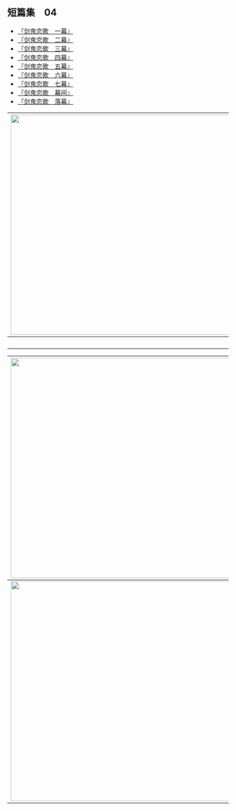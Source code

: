 ## 短篇集　04

- [『剑鬼恋歌　一幕』](01.html)
- [『剑鬼恋歌　二幕』](02.html)
- [『剑鬼恋歌　三幕』](03.html)
- [『剑鬼恋歌　四幕』](04.html)
- [『剑鬼恋歌　五幕』](05.html)
- [『剑鬼恋歌　六幕』](06.html)
- [『剑鬼恋歌　七幕』](07.html)
- [『剑鬼恋歌　幕间』](08.html)
- [『剑鬼恋歌　落幕』](09.html)

| <img width="500" src="/res/img/article/chapter099/short04/00-a.jpg" /> | <img width="500" src="/res/img/article/chapter099/short04/00-b.jpg" /> | <img width="500" src="/res/img/article/chapter099/short04/11.jpg" /> |
|:------:|:------:|:------:|
| 　 | 　 | 　 |


| <img width="500" src="/res/img/article/chapter099/short04/12.jpg"> | <img width="500" src="/res/img/article/chapter099/short04/13.jpg" /> |
|:------:|:------:|
| <img width="500" src="/res/img/article/chapter099/short04/14.jpg" /> | <img width="500" src="/res/img/article/chapter099/short04/15.jpg" /> |
